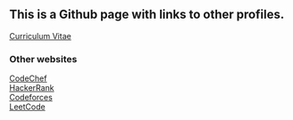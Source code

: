 ## This is a Github page with links to other profiles.

[Curriculum Vitae](https://github.com/yk-2310/Curriculum-Vitae/blob/master/CV.pdf)

### Other websites

[CodeChef](https://codechef.com/users/yk_2310) <br/>
[HackerRank](https://www.hackerrank.com/yk_2310)  <br/>
[Codeforces](https://codeforces.com/profile/yk_2310)  <br/>
[LeetCode](https://leetcode.com/yk_2310/)  <br/>
